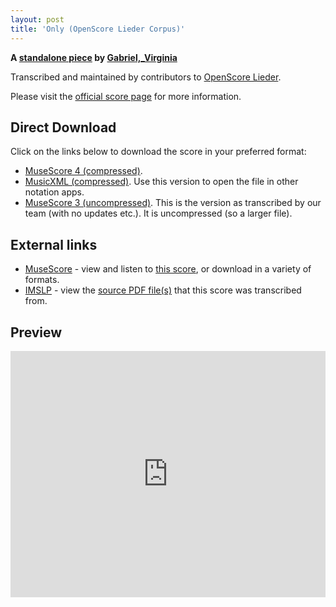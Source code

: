 ```yaml
---
layout: post
title: 'Only (OpenScore Lieder Corpus)'
---
```


__A [standalone piece](https://fourscoreandmore.org/OpenScore/Gabriel%2C_Virginia/_/) by [Gabriel,_Virginia](https://fourscoreandmore.org/OpenScore/Gabriel%2C_Virginia)__

Transcribed and maintained by contributors to [OpenScore Lieder].

Please visit the [official score page] for more information.

[official score page]: https://musescore.com/openscore-lieder-corpus/scores/6603244
[OpenScore Lieder]: https://musescore.com/openscore-lieder-corpus

## Direct Download

Click on the links below to download the score in your preferred format:
- [MuseScore 4 (compressed)](https://fourscoreandmore.org/OpenScore/Gabriel%2C_Virginia/_/Only.mscz).
- [MusicXML (compressed)](https://fourscoreandmore.org/OpenScore/Gabriel%2C_Virginia/_/Only.mxl). Use this version to open the file in other notation apps.
- [MuseScore 3 (uncompressed)](https://raw.githubusercontent.com/OpenScore/Lieder/refs/heads/main/scores/Gabriel%2C_Virginia/_/Only/lc6603244.mscx). This is the version as transcribed by our team (with no updates etc.). It is uncompressed (so a larger file).

## External links

- [MuseScore] - view and listen to [this score][MuseScore], or download in a variety of formats.
- [IMSLP] - view the [source PDF file(s)][IMSLP] that this score was transcribed from.

[MuseScore]: https://musescore.com/score/6603244
[IMSLP]: https://imslp.org/wiki/Special:ReverseLookup/300723

## Preview

<iframe width="100%" height="394" src="https://musescore.com/openscore-lieder-corpus/scores/6603244/embed" frameborder="0" allowfullscreen allow="autoplay; fullscreen"></iframe>
